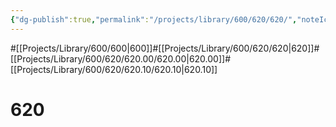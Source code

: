```yaml
---
{"dg-publish":true,"permalink":"/projects/library/600/620/620/","noteIcon":"0","created":"2024-01-24T15:24:09.129+09:00","updated":"2024-02-05T10:34:41.527+09:00"}
---
```


#[[Projects/Library/600/600\|600]]#[[Projects/Library/600/620/620\|620]]#[[Projects/Library/600/620/620.00/620.00\|620.00]]#[[Projects/Library/600/620/620.10/620.10\|620.10]]


# 620


